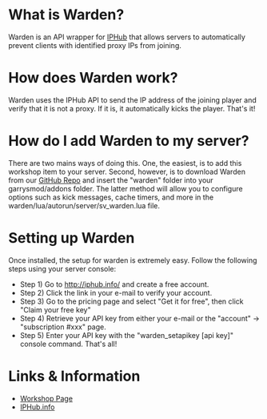 # What is Warden?
Warden is an API wrapper for [IPHub](https://iphub.info/) that allows servers to automatically prevent clients with identified proxy IPs from joining.

# How does Warden work?
Warden uses the IPHub API to send the IP address of the joining player and verify that it is not a proxy. If it is, it automatically kicks the player. That's it!

# How do I add Warden to my server?
There are two mains ways of doing this. One, the easiest, is to add this workshop item to your server. Second, however, is to download Warden from our [GitHub Repo](https://github.com/Silhouhat/Warden) and insert the "warden" folder into your garrysmod/addons folder. The latter method will allow you to configure options such as kick messages, cache timers, and more in the warden/lua/autorun/server/sv_warden.lua file.

# Setting up Warden
Once installed, the setup for warden is extremely easy. Follow the following steps using your server console:
* Step 1) Go to http://iphub.info/ and create a free account.
* Step 2) Click the link in your e-mail to verify your account.
* Step 3) Go to the pricing page and select "Get it for free", then click "Claim your free key"
* Step 4) Retrieve your API key from either your e-mail or the "account" -> "subscription #xxx" page.
* Step 5) Enter your API key with the "warden_setapikey [api key]" console command.
That's all!

# Links & Information
* [Workshop Page](http://steamcommunity.com/sharedfiles/filedetails/?id=1134625427)
* [IPHub.info](https://iphub.info/)
